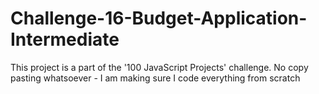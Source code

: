 # Challenge-16-Budget-Application-Intermediate
This project is a part of the '100 JavaScript Projects' challenge. No copy pasting whatsoever - I am making sure I code everything from scratch
